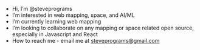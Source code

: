- Hi, I’m @steveprograms
- I’m interested in web mapping, space, and AI/ML
- I’m currently learning web mapping
- I’m looking to collaborate on any mapping or space related open source, especially in Javascript and React
- How to reach me - email me at steveprograms@gmail.com

<!---
steveprograms/steveprograms is a ✨ special ✨ repository because its `README.md` (this file) appears on your GitHub profile.
You can click the Preview link to take a look at your changes.
--->
